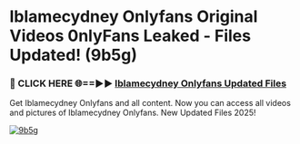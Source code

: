 # Iblamecydney Onlyfans Original Videos 0nlyFans Leaked - Files Updated! (9b5g)

<h3>🔴 CLICK HERE 🌐==►► <a href="https://tinyurl.com/ehrbuxhb" rel="nofollow">Iblamecydney Onlyfans Updated Files</a></h3>

Get Iblamecydney Onlyfans and all content. Now you can access all videos and pictures of Iblamecydney Onlyfans. New Updated Files 2025!

[![9b5g](https://i.imgur.com/lVYEuWS.gif)](https://tinyurl.com/ehrbuxhb)
